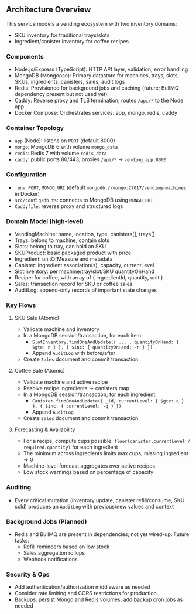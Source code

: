 ## Architecture Overview

This service models a vending ecosystem with two inventory domains:
- SKU inventory for traditional trays/slots
- Ingredient/canister inventory for coffee recipes

### Components
- Node.js/Express (TypeScript): HTTP API layer, validation, error handling
- MongoDB (Mongoose): Primary datastore for machines, trays, slots, SKUs, ingredients, canisters, sales, audit logs
- Redis: Provisioned for background jobs and caching (future; BullMQ dependency present but not used yet)
- Caddy: Reverse proxy and TLS termination; routes `/api/*` to the Node app
- Docker Compose: Orchestrates services: app, mongo, redis, caddy

### Container Topology
- `app` (Node): listens on `PORT` (default 8000)
- `mongo`: MongoDB 6 with volume `mongo_data`
- `redis`: Redis 7 with volume `redis_data`
- `caddy`: public ports 80/443, proxies `/api/*` -> `vending_app:8000`

### Configuration
- `.env`: `PORT`, `MONGO_URI` (default `mongodb://mongo:27017/vending-machines` in Docker)
- `src/config/db.ts`: connects to MongoDB using `MONGO_URI`
- `Caddyfile`: reverse proxy and structured logs

### Domain Model (high-level)
- VendingMachine: name, location, type, canisters[], trays[]
- Trays: belong to machine, contain slots
- Slots: belong to tray, can hold an SKU
- SKUProduct: basic packaged product with price
- Ingredient: unitOfMeasure and metadata
- Canister: ingredient association(s), capacity, currentLevel
- SlotInventory: per machine/tray/slot/SKU quantityOnHand
- Recipe: for coffee, with array of { ingredientId, quantity, unit }
- Sales: transaction record for SKU or coffee sales
- AuditLog: append-only records of important state changes

### Key Flows
1) SKU Sale (Atomic)
   - Validate machine and inventory
   - In a MongoDB session/transaction, for each item:
     - `SlotInventory.findOneAndUpdate({ ... , quantityOnHand: { $gte: n } }, { $inc: { quantityOnHand: -n } })`
     - Append `AuditLog` with before/after
   - Create `Sales` document and commit transaction

2) Coffee Sale (Atomic)
   - Validate machine and active recipe
   - Resolve recipe ingredients -> canisters map
   - In a MongoDB session/transaction, for each ingredient:
     - `Canister.findOneAndUpdate({ _id, currentLevel: { $gte: q } }, { $inc: { currentLevel: -q } })`
     - Append `AuditLog`
   - Create `Sales` document and commit transaction

3) Forecasting & Availability
   - For a recipe, compute cups possible: `floor(canister.currentLevel / required.quantity)` for each ingredient
   - The minimum across ingredients limits max cups; missing ingredient => 0
   - Machine-level forecast aggregates over active recipes
   - Low stock warnings based on percentage of capacity

### Auditing
- Every critical mutation (inventory update, canister refill/consume, SKU sold) produces an `AuditLog` with previous/new values and context

### Background Jobs (Planned)
- Redis and BullMQ are present in dependencies; not yet wired-up. Future tasks:
  - Refill reminders based on low stock
  - Sales aggregation rollups
  - Webhook notifications

### Security & Ops
- Add authentication/authorization middleware as needed
- Consider rate limiting and CORS restrictions for production
- Backups: persist Mongo and Redis volumes; add backup cron jobs as needed

